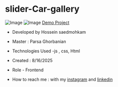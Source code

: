 # slider-Car-gallery
![Image](https://github.com/user-attachments/assets/80723bb6-bf65-44b6-afa3-40f9a1b497ac)
![Image](https://github.com/user-attachments/assets/2cf51dab-17bc-475f-99b7-5156199dcb90)
[Demo Project](https://hosseinsaedmohkam.github.io/slider-Car-gallery/)

- Developed by Hossein saedmohkam

- Master : Parsa Ghorbanian 

- Technologies Used -js , css, Html 

- Created : 8/16/2025

- Role - Frontend

- How to reach me : with my [instagram](https://www.instagram.com/Hossein_saedmohkam.dev) and [linkedin](https://www.linkedin.com/in/Hossein-saedmohkam)

